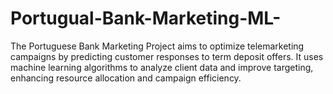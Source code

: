 # Portugual-Bank-Marketing-ML-
 The Portuguese Bank Marketing Project aims to optimize telemarketing campaigns by predicting customer responses to term deposit offers. It uses machine learning algorithms to analyze client data and improve targeting, enhancing resource allocation and campaign efficiency. 
